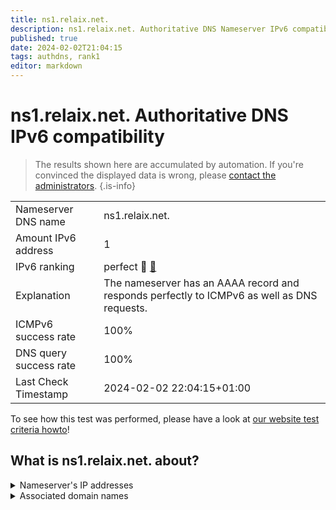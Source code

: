 ```yaml
---
title: ns1.relaix.net.
description: ns1.relaix.net. Authoritative DNS Nameserver IPv6 compatibility
published: true
date: 2024-02-02T21:04:15
tags: authdns, rank1
editor: markdown
---
```


# ns1.relaix.net. Authoritative DNS IPv6 compatibility

> The results shown here are accumulated by automation. If you're convinced the displayed data is wrong, please [contact the administrators](/howto/chat). 
{.is-info}




|   |   |
| - | - |
| Nameserver DNS name | ns1.relaix.net.
| Amount IPv6 address | 1
| IPv6 ranking | perfect :1st_place_medal: [🔗](/howto/ranking) |
| Explanation | The nameserver has an AAAA record and responds perfectly to ICMPv6 as well as DNS requests. |
| ICMPv6 success rate | 100%|
| DNS query success rate | 100% |
| Last Check Timestamp | 2024-02-02 22:04:15+01:00 |

To see how this test was performed, please have a look at [our website test criteria howto](/howto/testcriteria/authdns)!


## What is ns1.relaix.net. about?




<details>
<summary>Nameserver's IP addresses</summary>

2a00:fe0:0:300::1

</details>



<details>
<summary>Associated domain names</summary>

www.relaix.net

sparkasse-aachen.de

</details>
